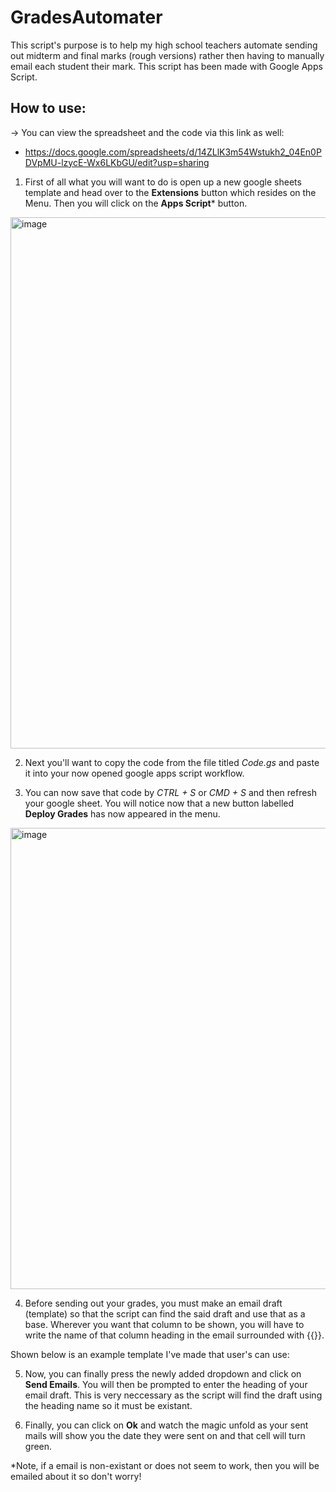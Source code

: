 # GradesAutomater

This script's purpose is to help my high school teachers automate sending out midterm and final marks (rough versions) rather then having to manually email each student their mark. This script has been made with Google Apps Script.

## How to use:

-> You can view the spreadsheet and the code via this link as well:
  - https://docs.google.com/spreadsheets/d/14ZLlK3m54Wstukh2_04En0PDVpMU-lzycE-Wx6LKbGU/edit?usp=sharing

1) First of all what you will want to do is open up a new google sheets template and head over to the **Extensions** button which resides on the Menu. Then you will click on the **Apps Script*** button.

<img width="850" alt="image" src="https://github.com/Rush-Shaw/GradesAutomater/assets/69100536/a2e458a6-babd-4d2c-a09b-f5bdc1de81fc">

2) Next you'll want to copy the code from the file titled _Code.gs_ and paste it into your now opened google apps script workflow.

3) You can now save that code by _CTRL + S_ or _CMD + S_ and then refresh your google sheet. You will notice now that a new button labelled **Deploy Grades** has now appeared in the menu. 

<img width="738" alt="image" src="https://github.com/Rush-Shaw/GradesAutomater/assets/69100536/0e8b5e99-3032-48e3-be73-61765a7a9c5f">

4) Before sending out your grades, you must make an email draft (template) so that the script can find the said draft and use that as a base. Wherever you want that column to be shown, you will have to write the name of that column heading in the email surrounded with {{}}. 

Shown below is an example template I've made that user's can use:


5) Now, you can finally press the newly added dropdown and click on **Send Emails**. You will then be prompted to enter the heading of your email draft. This is very neccessary as the script will find the draft using the heading name so it must be existant.

6) Finally, you can click on **Ok** and watch the magic unfold as your sent mails will show you the date they were sent on and that cell will turn green.

*Note, if a email is non-existant or does not seem to work, then you will be emailed about it so don't worry!
